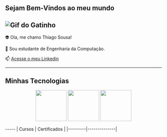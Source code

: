 ## Sejam Bem-Vindos ao meu mundo  

![Gif do Gatinho](https://media.tenor.com/OKLkZ1Um5HIAAAAM/mad-typing.gif)
-----------

👽 Ola, me chamo Thiago Sousa!

💬 Sou estudante de Engenharia da Computação.

📫 [Acesse o meu Linkedin](https://www.linkedin.com/in/thiago-sousa-delphino-914649220/)

-----------

## Minhas Tecnologias
<p align="center">
<img src="https://cdn.jsdelivr.net/gh/devicons/devicon@latest/icons/c/c-original.svg" width="100px">
<img src="https://cdn.jsdelivr.net/gh/devicons/devicon@latest/icons/javascript/javascript-original.svg" width="100px">
<img src="https://cdn.jsdelivr.net/gh/devicons/devicon@latest/icons/html5/html5-original.svg" width="100px">
</p>
-----
| Cursos | Certificados |
|---------|--------------|

<!--
**Thiago2403/Thiago2403** is a ✨ _special_ ✨ repository because its `README.md` (this file) appears on your GitHub profile.

Here are some ideas to get you started:

- 🔭 I’m currently working on ...
- 🌱 I’m currently learning ...
- 👯 I’m looking to collaborate on ...
- 🤔 I’m looking for help with ...
- 💬 Ask me about ...
- 📫 How to reach me: ...
- 😄 Pronouns: ...
- ⚡ Fun fact: ...
-->
